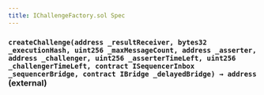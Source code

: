 ```yaml
---
title: IChallengeFactory.sol Spec
---
```


### `createChallenge(address _resultReceiver, bytes32 _executionHash, uint256 _maxMessageCount, address _asserter, address _challenger, uint256 _asserterTimeLeft, uint256 _challengerTimeLeft, contract ISequencerInbox _sequencerBridge, contract IBridge _delayedBridge) → address` (external)
